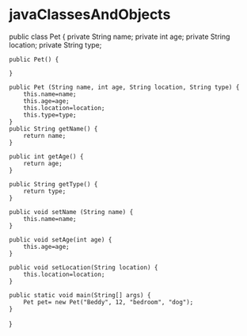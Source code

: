 # javaClassesAndObjects
public class Pet {
	private String name; 
	private int age; 
	private String location;
	private String type;

	public Pet() {
		
	}
	
	public Pet (String name, int age, String location, String type) {
		this.name=name;
		this.age=age;
		this.location=location; 
		this.type=type;
	}
	public String getName() {
		return name;
	}
	
	public int getAge() {
		return age;
	}
	
	public String getType() {
		return type;
	}
	
	public void setName (String name) {
		this.name=name;
	}
	
	public void setAge(int age) {
		this.age=age;
	}
	
	public void setLocation(String location) {
		this.location=location;
	}
	
	public static void main(String[] args) {
		Pet pet= new Pet("Beddy", 12, "bedroom", "dog");
	}
}
